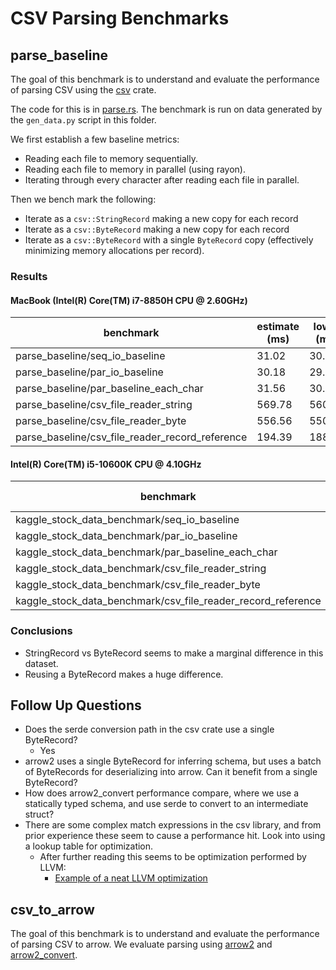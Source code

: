 # CSV Parsing Benchmarks

## parse_baseline

The goal of this benchmark is to understand and evaluate the performance of parsing CSV using the [csv](https://docs.rs/csv/latest/csv/) crate.

The code for this is in [parse.rs](./benches/parse.rs). The benchmark is run on data generated by the `gen_data.py` script in this folder.

We first establish a few baseline metrics:
- Reading each file to memory sequentially.
- Reading each file to memory in parallel (using rayon).
- Iterating through every character after reading each file in parallel.

Then we bench mark the following:

- Iterate as a `csv::StringRecord` making a new copy for each record
- Iterate as a `csv::ByteRecord` making a new copy for each record
- Iterate as a `csv::ByteRecord` with a single `ByteRecord` copy (effectively minimizing memory allocations per record).

### Results

#### MacBook (Intel(R) Core(TM) i7-8850H CPU @ 2.60GHz)

|benchmark|estimate (ms) |lower (ms)|upper (ms)|
|---------|--------|-----|-----|
|parse_baseline/seq_io_baseline|31.02|30.81|31.25|
|parse_baseline/par_io_baseline|30.18|29.91|30.55|
|parse_baseline/par_baseline_each_char|31.56|30.76|32.39|
|parse_baseline/csv_file_reader_string|569.78|560.81|579.72|
|parse_baseline/csv_file_reader_byte|556.56|550.49|563.05|
|parse_baseline/csv_file_reader_record_reference|194.39|188.26|201.0|

#### Intel(R) Core(TM) i5-10600K CPU @ 4.10GHz

|benchmark|estimate (ms) |lower (ms)|upper (ms)|
|---------|--------|-----|-----|
|kaggle_stock_data_benchmark/seq_io_baseline|180.19|180.08|180.32|
|kaggle_stock_data_benchmark/par_io_baseline|105.86|105.82|105.91|
|kaggle_stock_data_benchmark/par_baseline_each_char|105.75|105.55|105.88|
|kaggle_stock_data_benchmark/csv_file_reader_string|565.96|565.65|566.32|
|kaggle_stock_data_benchmark/csv_file_reader_byte|513.13|512.65|513.69|
|kaggle_stock_data_benchmark/csv_file_reader_record_reference|364.42|363.78|365.62|
### Conclusions

- StringRecord vs ByteRecord seems to make a marginal difference in this dataset.
- Reusing a ByteRecord makes a huge difference.

## Follow Up Questions

- Does the serde conversion path in the csv crate use a single ByteRecord?
    - Yes
- arrow2 uses a single ByteRecord for inferring schema, but uses a batch of ByteRecords for deserializing into arrow. Can it benefit from a single ByteRecord?
- How does arrow2_convert performance compare, where we use a statically typed schema, and use serde to convert to an intermediate struct?
- There are some complex match expressions in the csv library, and from prior experience these seem to cause a performance hit. Look into using a lookup table for optimization.
    - After further reading this seems to be optimization performed by LLVM:
        - [Example of a neat LLVM optimization](https://www.reddit.com/r/rust/comments/31kras/are_match_statements_constanttime_operations/)

## csv_to_arrow

The goal of this benchmark is to understand and evaluate the performance of parsing CSV to arrow. We evaluate parsing using [arrow2](https://github.com/jorgecarleitao/arrow2) and [arrow2_convert](https://github.com/DataEngineeringLabs/arrow2-convert).
